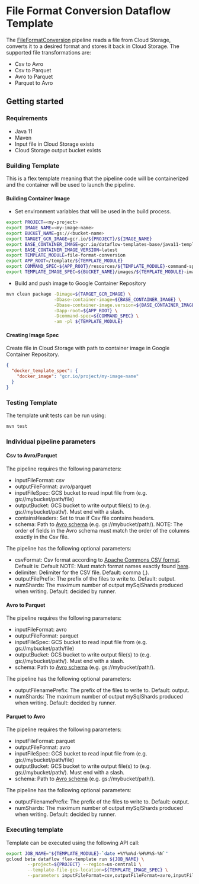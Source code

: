 # File Format Conversion Dataflow Template

The [FileFormatConversion](src/main/java/com/google/cloud/teleport/v2/templates/FileFormatConversion.java) pipeline reads a file from Cloud Storage, converts it to a desired format and stores it back in Cloud Storage. The supported file transformations are:
* Csv to Avro
* Csv to Parquet
* Avro to Parquet
* Parquet to Avro

## Getting started

### Requirements
* Java 11
* Maven
* Input file in Cloud Storage exists
* Cloud Storage output bucket exists


### Building Template
This is a flex template meaning that the pipeline code will be containerized and the container will be used to launch the pipeline.

#### Building Container Image
* Set environment variables that will be used in the build process.
```sh
export PROJECT=<my-project>
export IMAGE_NAME=<my-image-name>
export BUCKET_NAME=gs://<bucket-name>
export TARGET_GCR_IMAGE=gcr.io/${PROJECT}/${IMAGE_NAME}
export BASE_CONTAINER_IMAGE=gcr.io/dataflow-templates-base/java11-template-launcher-base
export BASE_CONTAINER_IMAGE_VERSION=latest
export TEMPLATE_MODULE=file-format-conversion
export APP_ROOT=/template/${TEMPLATE_MODULE}
export COMMAND_SPEC=${APP_ROOT}/resources/${TEMPLATE_MODULE}-command-spec.json
export TEMPLATE_IMAGE_SPEC=${BUCKET_NAME}/images/${TEMPLATE_MODULE}-image-spec.json
```
* Build and push image to Google Container Repository
```sh
mvn clean package -Dimage=${TARGET_GCR_IMAGE} \
                  -Dbase-container-image=${BASE_CONTAINER_IMAGE} \
                  -Dbase-container-image.version=${BASE_CONTAINER_IMAGE_VERSION} \
                  -Dapp-root=${APP_ROOT} \
                  -Dcommand-spec=${COMMAND_SPEC} \
                  -am -pl ${TEMPLATE_MODULE}
```

#### Creating Image Spec

Create file in Cloud Storage with path to container image in Google Container Repository.
```json
{
  "docker_template_spec": {
    "docker_image": "gcr.io/project/my-image-name"
  }
}
```

### Testing Template

The template unit tests can be run using:
```sh
mvn test
```

### Individual pipeline parameters

#### Csv to Avro/Parquet

The pipeline requires the following parameters:
* inputFileFormat: csv
* outputFileFormat: avro/parquet
* inputFileSpec: GCS bucket to read input file from (e.g. gs://mybucket/path/file)
* outputBucket: GCS bucket to write output file(s) to (e.g. gs://mybucket/path/). Must end with a slash.
* containsHeaders: Set to true if Csv file contains headers.
* schema: Path to [Avro schema](https://avro.apache.org/docs/1.8.1/spec.html#schemas) (e.g. gs://mybucket/path/).
  NOTE: The order of fields in the Avro schema must match the order of the columns exactly in the Csv file.

The pipeline has the following optional parameters:
* csvFormat: Csv format according to [Apache Commons CSV format](https://commons.apache.org/proper/commons-csv/apidocs/org/apache/commons/csv/CSVFormat.html). Default is: Default
  NOTE: Must match format names exactly found [here](http://commons.apache.org/proper/commons-csv/apidocs/org/apache/commons/csv/CSVFormat.Predefined.html#Default).
* delimiter: Delimiter for the CSV file. Default: comma (,).
* outputFilePrefix: The prefix of the files to write to. Default: output.
* numShards: The maximum number of output mySqlShards produced when writing. Default: decided by runner.

#### Avro to Parquet

The pipeline requires the following parameters:
* inputFileFormat: avro
* outputFileFormat: parquet
* inputFileSpec: GCS bucket to read input file from (e.g. gs://mybucket/path/file)
* outputBucket: GCS bucket to write output file(s) to (e.g. gs://mybucket/path/). Must end with a slash.
* schema: Path to [Avro schema](https://avro.apache.org/docs/1.8.1/spec.html#schemas) (e.g. gs://mybucket/path/).

The pipeline has the following optional parameters:
* outputFilenamePrefix: The prefix of the files to write to. Default: output.
* numShards: The maximum number of output mySqlShards produced when writing. Default: decided by runner.

#### Parquet to Avro

The pipeline requires the following parameters:
* inputFileFormat: parquet
* outputFileFormat: avro
* inputFileSpec: GCS bucket to read input file from (e.g. gs://mybucket/path/file)
* outputBucket: GCS bucket to write output file(s) to (e.g. gs://mybucket/path/). Must end with a slash.
* schema: Path to [Avro schema](https://avro.apache.org/docs/1.8.1/spec.html#schemas) (e.g. gs://mybucket/path/).

The pipeline has the following optional parameters:
* outputFilenamePrefix: The prefix of the files to write to. Default: output.
* numShards: The maximum number of output mySqlShards produced when writing. Default: decided by runner.

### Executing template

Template can be executed using the following API call:
```sh
export JOB_NAME="${TEMPLATE_MODULE}-`date +%Y%m%d-%H%M%S-%N`"
gcloud beta dataflow flex-template run ${JOB_NAME} \
        --project=${PROJECT} --region=us-central1 \
        --template-file-gcs-location=${TEMPLATE_IMAGE_SPEC} \
        --parameters inputFileFormat=csv,outputFileFormat=avro,inputFileSpec="$BUCKET_NAME/path/to/input-file.csv",outputBucket="$BUCKET_NAME/path/to/output-location",containsHeaders=false,schema="$BUCKET_NAME/path/to/avro-schema",outputFilePrefix=output-avro-file,numShards=3,csvFormat=Default,delimiter=","

```
